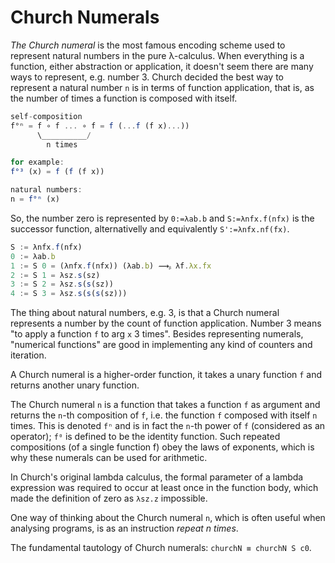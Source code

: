 # Church Numerals

*The Church numeral* is the most famous encoding scheme used to represent natural numbers in the pure λ-calculus. When everything is a function, either abstraction or application, it doesn't seem there are many ways to represent, e.g. number 3. Church decided the best way to represent a natural number `n` is in terms of function application, that is, as the number of times a function is composed with itself.

```js lc
self-composition
f°ⁿ = f ∘ f ... ∘ f = f (...f (f x)...))
      \__________/
        n times

for example:
f°³ (x) = f (f (f x))

natural numbers:
n = f°ⁿ (x)
```

So, the number zero is represented by `0:=λab.b` and `S:=λnfx.f(nfx)` is the successor function, alternativelly and equivalently `S':=λnfx.nf(fx)`.

```js lc
S := λnfx.f(nfx)
0 := λab.b
1 := S 0 = (λnfx.f(nfx)) (λab.b) ⟿ᵦ λf.λx.fx
2 := S 1 = λsz.s(sz)
3 := S 2 = λsz.s(s(sz))
4 := S 3 = λsz.s(s(s(sz)))
```

The thing about natural numbers, e.g. 3, is that a Church numeral represents a number by the count of function application. Number 3 means "to apply a function `f` to arg `x` 3 times". Besides representing numerals, "numerical functions" are good in implementing any kind of counters and iteration.

A Church numeral is a higher-order function, it takes a unary function `f` and returns another unary function.

The Church numeral `n` is a function that takes a function `f` as argument and returns the `n`-th composition of `f`, i.e. the function `f` composed with itself `n` times. This is denoted `fⁿ` and is in fact the `n`-th power of `f` (considered as an operator); `f⁰` is defined to be the identity function. Such repeated compositions (of a single function f) obey the laws of exponents, which is why these numerals can be used for arithmetic.

In Church's original lambda calculus, the formal parameter of a lambda expression was required to occur at least once in the function body, which made the definition of zero as `λsz.z` impossible.

One way of thinking about the Church numeral `n`, which is often useful when analysing programs, is as an instruction *repeat n times*.

The fundamental tautology of Church numerals: `churchN ≡ churchN S c0`.
